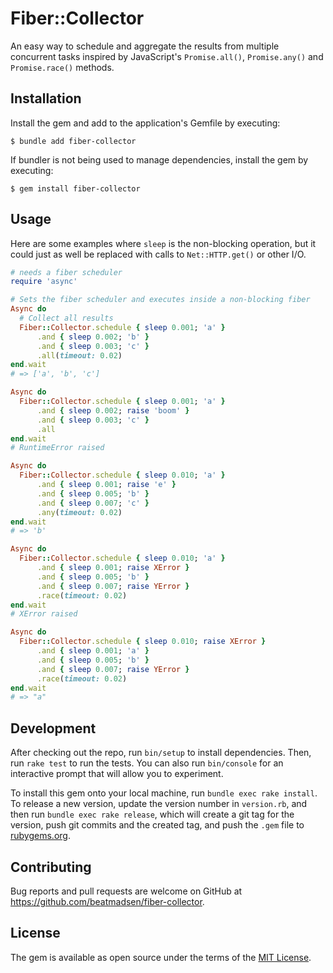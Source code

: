 # Fiber::Collector

An easy way to schedule and aggregate the results from multiple concurrent tasks inspired by JavaScript's `Promise.all()`, `Promise.any()` and `Promise.race()` methods.

## Installation

Install the gem and add to the application's Gemfile by executing:

    $ bundle add fiber-collector

If bundler is not being used to manage dependencies, install the gem by executing:

    $ gem install fiber-collector

## Usage

Here are some examples where `sleep` is the non-blocking operation, but it could just as well be replaced with calls to `Net::HTTP.get()` or other I/O.

```ruby
# needs a fiber scheduler
require 'async'

# Sets the fiber scheduler and executes inside a non-blocking fiber
Async do
  # Collect all results
  Fiber::Collector.schedule { sleep 0.001; 'a' }
      .and { sleep 0.002; 'b' }
      .and { sleep 0.003; 'c' }
      .all(timeout: 0.02)
end.wait
# => ['a', 'b', 'c']

Async do
  Fiber::Collector.schedule { sleep 0.001; 'a' }
      .and { sleep 0.002; raise 'boom' }
      .and { sleep 0.003; 'c' }
      .all
end.wait
# RuntimeError raised

Async do
  Fiber::Collector.schedule { sleep 0.010; 'a' }
      .and { sleep 0.001; raise 'e' }
      .and { sleep 0.005; 'b' } 
      .and { sleep 0.007; 'c' }
      .any(timeout: 0.02)    
end.wait
# => 'b'

Async do
  Fiber::Collector.schedule { sleep 0.010; 'a' }
      .and { sleep 0.001; raise XError }
      .and { sleep 0.005; 'b' } 
      .and { sleep 0.007; raise YError }
      .race(timeout: 0.02)    
end.wait
# XError raised

Async do
  Fiber::Collector.schedule { sleep 0.010; raise XError }
      .and { sleep 0.001; 'a' }
      .and { sleep 0.005; 'b' } 
      .and { sleep 0.007; raise YError }
      .race(timeout: 0.02)    
end.wait
# => "a"
```

## Development

After checking out the repo, run `bin/setup` to install dependencies. Then, run `rake test` to run the tests. You can also run `bin/console` for an interactive prompt that will allow you to experiment.

To install this gem onto your local machine, run `bundle exec rake install`. To release a new version, update the version number in `version.rb`, and then run `bundle exec rake release`, which will create a git tag for the version, push git commits and the created tag, and push the `.gem` file to [rubygems.org](https://rubygems.org).

## Contributing

Bug reports and pull requests are welcome on GitHub at https://github.com/beatmadsen/fiber-collector. 

## License

The gem is available as open source under the terms of the [MIT License](https://opensource.org/licenses/MIT).